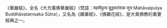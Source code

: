 《華嚴經》，全名《大方廣佛華嚴經》（梵語：महावैपुल्य बुद्धावतंसक सूत्र Mahāvaipulya Buddhāvataṃsaka Sūtra），又名為《雜華經》、《佛雜花經》，是大乘佛教的重要經典之一。
